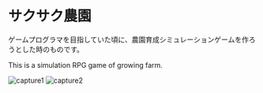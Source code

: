 # サクサク農園
 ゲームプログラマを目指していた頃に、農園育成シミュレーションゲームを作ろうとした時のものです。
 
 This is a simulation RPG game of growing farm.
 
![capture1](https://user-images.githubusercontent.com/8849549/48715569-a687e080-ec58-11e8-9780-281e7648a3d5.gif)
![capture2](https://user-images.githubusercontent.com/8849549/48716958-d2f12c00-ec5b-11e8-80ab-35c566fd4aa5.gif)
